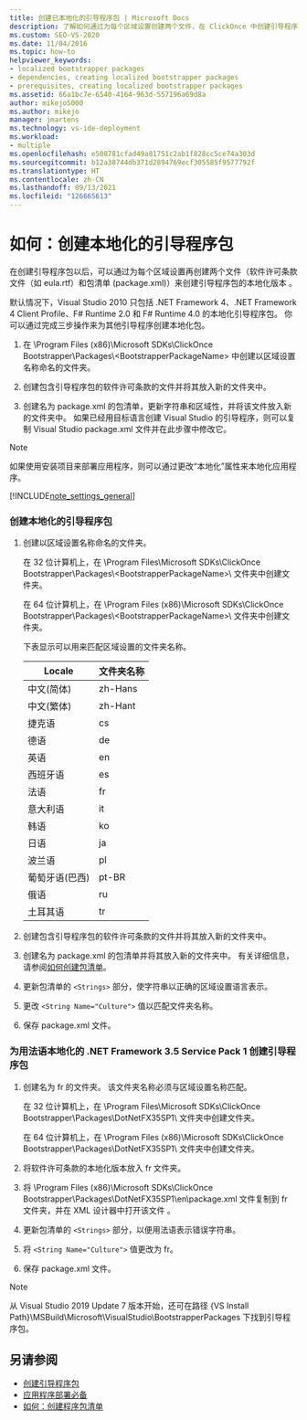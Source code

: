 ```yaml
---
title: 创建已本地化的引导程序包 | Microsoft Docs
description: 了解如何通过为每个区域设置创建两个文件，在 ClickOnce 中创建引导程序包的本地化版本。
ms.custom: SEO-VS-2020
ms.date: 11/04/2016
ms.topic: how-to
helpviewer_keywords:
- localized bootstrapper packages
- dependencies, creating localized bootstrapper packages
- prerequisites, creating localized bootstrapper packages
ms.assetid: 66a1bc7e-6540-4164-963d-557196a69d8a
author: mikejo5000
ms.author: mikejo
manager: jmartens
ms.technology: vs-ide-deployment
ms.workload:
- multiple
ms.openlocfilehash: e508781cfad49a81751c2ab1f828cc5ce74a303d
ms.sourcegitcommit: b12a38744db371d2894769ecf305585f9577792f
ms.translationtype: HT
ms.contentlocale: zh-CN
ms.lasthandoff: 09/13/2021
ms.locfileid: "126665613"
---
```

# <a name="how-to-create-a-localized-bootstrapper-package"></a>如何：创建本地化的引导程序包
在创建引导程序包以后，可以通过为每个区域设置再创建两个文件（软件许可条款文件（如 eula.rtf）和包清单 (package.xml)）来创建引导程序包的本地化版本 。

 默认情况下，Visual Studio 2010 只包括 .NET Framework 4、.NET Framework 4 Client Profile、F# Runtime 2.0 和 F# Runtime 4.0 的本地化引导程序包。 你可以通过完成三步操作来为其他引导程序创建本地化包。

1. 在 \Program Files (x86)\Microsoft SDKs\ClickOnce Bootstrapper\Packages\\\<BootstrapperPackageName> 中创建以区域设置名称命名的文件夹。

2. 创建包含引导程序包的软件许可条款的文件并将其放入新的文件夹中。

3. 创建名为 package.xml 的包清单，更新字符串和区域性，并将该文件放入新的文件夹中。 如果已经用目标语言创建 Visual Studio 的引导程序，则可以复制 Visual Studio package.xml 文件并在此步骤中修改它。

> [!NOTE]
> 如果使用安装项目来部署应用程序，则可以通过更改“本地化”属性来本地化应用程序。

 [!INCLUDE[note_settings_general](../data-tools/includes/note_settings_general_md.md)]

### <a name="to-create-a-localized-bootstrapper-package"></a>创建本地化的引导程序包

1. 创建以区域设置名称命名的文件夹。

     在 32 位计算机上，在 \Program Files\Microsoft SDKs\ClickOnce Bootstrapper\Packages\\\<BootstrapperPackageName>\\ 文件夹中创建文件夹。

     在 64 位计算机上，在 \Program Files (x86)\Microsoft SDKs\ClickOnce Bootstrapper\Packages\\\<BootstrapperPackageName>\\ 文件夹中创建文件夹。

     下表显示可以用来匹配区域设置的文件夹名称。

    |Locale|文件夹名称|
    |------------|-----------------|
    |中文(简体)|zh-Hans|
    |中文(繁体)|zh-Hant|
    |捷克语|cs|
    |德语|de|
    |英语|en|
    |西班牙语|es|
    |法语|fr|
    |意大利语|it|
    |韩语|ko|
    |日语|ja|
    |波兰语|pl|
    |葡萄牙语(巴西)|pt-BR|
    |俄语|ru|
    |土耳其语|tr|

2. 创建包含引导程序包的软件许可条款的文件并将其放入新的文件夹中。

3. 创建名为 package.xml 的包清单并将其放入新的文件夹中。 有关详细信息，请参阅[如何创建包清单](../deployment/how-to-create-a-package-manifest.md)。

4. 更新包清单的 `<Strings>` 部分，使字符串以正确的区域设置语言表示。

5. 更改 `<String Name="Culture">` 值以匹配文件夹名称。

6. 保存 package.xml 文件。

### <a name="to-create-a-bootstrapper-package-for-net-framework-35-service-pack-1-localized-in-french"></a>为用法语本地化的 .NET Framework 3.5 Service Pack 1 创建引导程序包

1. 创建名为 fr 的文件夹。 该文件夹名称必须与区域设置名称匹配。

     在 32 位计算机上，在 \Program Files\Microsoft SDKs\ClickOnce Bootstrapper\Packages\DotNetFX35SP1\\ 文件夹中创建文件夹。

     在 64 位计算机上，在 \Program Files (x86)\Microsoft SDKs\ClickOnce Bootstrapper\Packages\DotNetFX35SP1\\ 文件夹中创建文件夹。

2. 将软件许可条款的本地化版本放入 fr 文件夹。

3. 将 \Program Files (x86)\Microsoft SDKs\ClickOnce Bootstrapper\Packages\DotNetFX35SP1\en\package.xml 文件复制到 fr 文件夹，并在 XML 设计器中打开该文件 。

4. 更新包清单的 `<Strings>` 部分，以便用法语表示错误字符串。

5. 将 `<String Name="Culture">` 值更改为 fr。

6. 保存 package.xml 文件。

>[!NOTE]
> 从 Visual Studio 2019 Update 7 版本开始，还可在路径 {VS Install Path}\MSBuild\Microsoft\VisualStudio\BootstrapperPackages 下找到引导程序包。

## <a name="see-also"></a>另请参阅
- [创建引导程序包](../deployment/creating-bootstrapper-packages.md)
- [应用程序部署必备](../deployment/application-deployment-prerequisites.md)
- [如何：创建程序包清单](../deployment/how-to-create-a-package-manifest.md)
